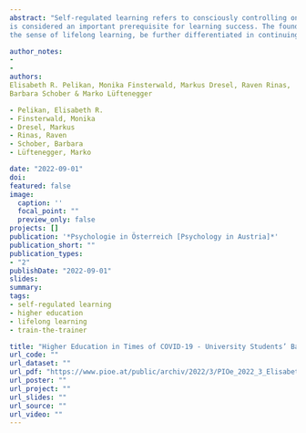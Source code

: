 ```yaml
---
abstract: "Self-regulated learning refers to consciously controlling one’s own learning process in order to achieve a specific, previously selected goal. Especially the subarea of meta-cognition
is considered an important prerequisite for learning success. The foundations for the development of competencies for self-regulated learning should already be laid in school and, in
the sense of lifelong learning, be further differentiated in continuing education and at universities. This paper presents a train-the-trainer program in which university teachers acquire competencies that enable them to systematically implement the promotion of self-regulated learning in their teaching. The materials described can also be used in student advising and in the design of continuing education measures in adult education."

author_notes:
- 
- 
authors:
Elisabeth R. Pelikan, Monika Finsterwald, Markus Dresel, Raven Rinas,
Barbara Schober & Marko Lüftenegger

- Pelikan, Elisabeth R.
- Finsterwald, Monika
- Dresel, Markus
- Rinas, Raven
- Schober, Barbara
- Lüftenegger, Marko

date: "2022-09-01"
doi: 
featured: false
image: 
  caption: ''
  focal_point: ""
  preview_only: false
projects: []
publication: '*Psychologie in Österreich [Psychology in Austria]*'
publication_short: ""
publication_types:
- "2"
publishDate: "2022-09-01"
slides: 
summary:
tags:
- self-regulated learning
- higher education 
- lifelong learning 
- train-the-trainer

title: "Higher Education in Times of COVID-19 - University Students’ Basic Need Satisfaction, Self-Regulated Learning, and Well-BeingLearning during COVID-19: The role of self-regulated learning, motivation, and procrastination for perceived competence"
url_code: ""
url_dataset: ""
url_pdf: "https://www.pioe.at/public/archiv/2022/3/PIOe_2022_3_Elisabeth_R_Pelikan_et_al_Selbstreguliertes_Lernen_und_Metakognition_in_der_Erwachsenenbildung_Theoretische_Grundlagen_und_praktische_Anwendung.pdf"
url_poster: ""
url_project: ""
url_slides: ""
url_source: ""
url_video: ""
---
```

